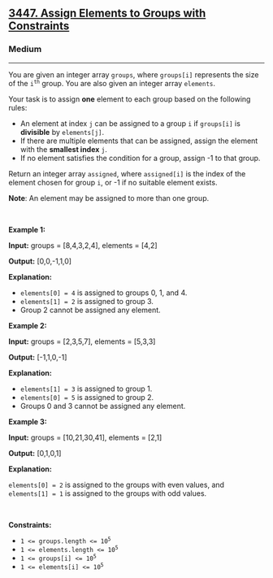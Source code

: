 <h2><a href="https://leetcode.com/problems/assign-elements-to-groups-with-constraints">3447. Assign Elements to Groups with Constraints</a></h2><h3>Medium</h3><hr><p>You are given an integer array <code>groups</code>, where <code>groups[i]</code> represents the size of the <code>i<sup>th</sup></code> group. You are also given an integer array <code>elements</code>.</p>

<p>Your task is to assign <strong>one</strong> element to each group based on the following rules:</p>

<ul>
	<li>An element at index <code>j</code> can be assigned to a group <code>i</code> if <code>groups[i]</code> is <strong>divisible</strong> by <code>elements[j]</code>.</li>
	<li>If there are multiple elements that can be assigned, assign the element with the <strong>smallest index</strong> <code>j</code>.</li>
	<li>If no element satisfies the condition for a group, assign -1 to that group.</li>
</ul>

<p>Return an integer array <code>assigned</code>, where <code>assigned[i]</code> is the index of the element chosen for group <code>i</code>, or -1 if no suitable element exists.</p>

<p><strong>Note</strong>: An element may be assigned to more than one group.</p>

<p>&nbsp;</p>
<p><strong class="example">Example 1:</strong></p>

<div class="example-block">
<p><strong>Input:</strong> <span class="example-io">groups = [8,4,3,2,4], elements = [4,2]</span></p>

<p><strong>Output:</strong> <span class="example-io">[0,0,-1,1,0]</span></p>

<p><strong>Explanation:</strong></p>

<ul>
	<li><code>elements[0] = 4</code> is assigned to groups 0, 1, and 4.</li>
	<li><code>elements[1] = 2</code> is assigned to group 3.</li>
	<li>Group 2 cannot be assigned any element.</li>
</ul>
</div>

<p><strong class="example">Example 2:</strong></p>

<div class="example-block">
<p><strong>Input:</strong> <span class="example-io">groups = [2,3,5,7], elements = [5,3,3]</span></p>

<p><strong>Output:</strong> <span class="example-io">[-1,1,0,-1]</span></p>

<p><strong>Explanation:</strong></p>

<ul>
	<li><code>elements[1] = 3</code> is assigned to group 1.</li>
	<li><code>elements[0] = 5</code> is assigned to group 2.</li>
	<li>Groups 0 and 3 cannot be assigned any element.</li>
</ul>
</div>

<p><strong class="example">Example 3:</strong></p>

<div class="example-block">
<p><strong>Input:</strong> <span class="example-io">groups = [10,21,30,41], elements = [2,1]</span></p>

<p><strong>Output:</strong> <span class="example-io">[0,1,0,1]</span></p>

<p><strong>Explanation:</strong></p>

<p><code>elements[0] = 2</code> is assigned to the groups with even values, and <code>elements[1] = 1</code> is assigned to the groups with odd values.</p>
</div>

<p>&nbsp;</p>
<p><strong>Constraints:</strong></p>

<ul>
	<li><code>1 &lt;= groups.length &lt;= 10<sup>5</sup></code></li>
	<li><code>1 &lt;= elements.length &lt;= 10<sup>5</sup></code></li>
	<li><code>1 &lt;= groups[i] &lt;= 10<sup>5</sup></code></li>
	<li><code>1 &lt;= elements[i] &lt;= 10<sup>5</sup></code></li>
</ul>
